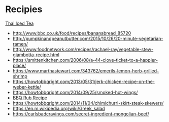 Recipies
========

[Thai Iced Tea](https://www.thespruceeats.com/real-thai-iced-tea-recipe-765458)

* http://www.bbc.co.uk/food/recipes/bananabread_85720
* http://pumpkinandpeanutbutter.com/2015/10/26/20-minute-vegetarian-ramen/
* http://www.foodnetwork.com/recipes/rachael-ray/vegetable-stew-giambotta-recipe.html
* https://smittenkitchen.com/2006/08/a-44-clove-ticket-to-a-happier-place/
* https://www.marthastewart.com/343762/emerils-lemon-herb-grilled-shrimp
* https://howtobbqright.com/2013/05/31/jerk-chicken-recipe-on-the-weber-kettle/
* https://howtobbqright.com/2014/09/25/smoked-hot-wings/
* [BBQ Rub Recipe](https://www.youtube.com/watch?v=ivBXO4CShn8)
* https://howtobbqright.com/2014/11/04/chimichurri-skirt-steak-skewers/
* https://en.m.wikipedia.org/wiki/Greek_salad
* https://carlsbadcravings.com/secret-ingredient-mongolian-beef/
